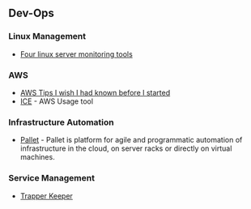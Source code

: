 ## Dev-Ops

### Linux Management
* [Four linux server monitoring tools](http://aarvik.dk/four-linux-server-monitoring-and-management-tools/)


### AWS
* [AWS Tips I wish I had known before I started](http://wblinks.com/notes/aws-tips-i-wish-id-known-before-i-started/)
* [ICE](https://github.com/Netflix/ice) - AWS Usage tool

### Infrastructure Automation
* [Pallet](http://palletops.com/doc/first-steps/) - Pallet is platform for agile and programmatic automation of infrastructure in the cloud, on server racks or directly on virtual machines.

### Service Management
* [Trapper Keeper](https://github.com/puppetlabs/trapperkeeper/wiki)
